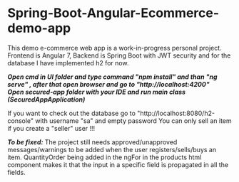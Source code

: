 # Spring-Boot-Angular-Ecommerce-demo-app
  This demo e-commerce web app is a work-in-progress personal project. Frontend is Angular 7, Backend is Spring Boot with JWT security and for the database I have implemented h2 for now.

***Open cmd in UI folder and type command "npm install" and than "ng serve" , after that open browser and go to "http://localhost:4200"***<br>
***Open secured-app folder with your IDE and run main class (SecuredAppApplication)***

If you want to check out the database go to "http://localhost:8080/h2-console" with username "sa" and empty password
You can only sell an item if you create a "seller" user !!!

***To be fixed:***
  The project still needs approved/unapproved messages/warnings to be added when the user registers/sells/buys an item.
  QuantityOrder being added in the ngFor in the products html component makes it that the input in a specific field is propagated in all the fields.
